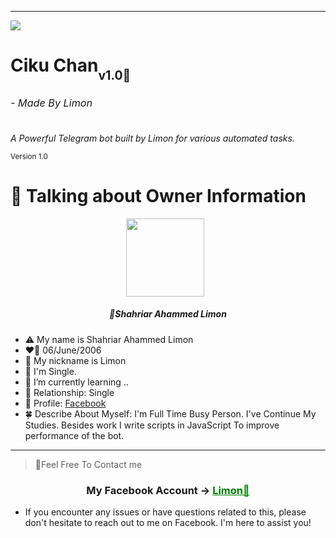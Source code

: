 ---
<img align="center" src="https://i.postimg.cc/FzTYJPFz/Blue-Neon-Gaming-Youtube-Profile-PIcture.jpg"></a>
   <h1>Ciku Chan<sub><sub>v1.0🚀</sub><sub><sub><h6>- Made By Limon</h6></sub></sub></sub>
  </h1>
  <p><em>A Powerful Telegram bot built by Limon for various automated tasks.</em></p>
  <p><small>Version 1.0</small></p>
</div>

# 📰 Talking about Owner Information
<p align="center"><a href="https://www.facebook.com/shahriarahammedlimonx" target="_blank" rel="noopener noreferrer">
	<img src="https://i.postimg.cc/SN1xRrsP/454041135-8507442109280259-4021014996369646512-n.jpg" width="125" style="margin-right: 10px;"></a>
</p>
<h5 align="center">
🔹Shahriar Ahammed Limon
</h5>


- ⚠️ My name is Shahriar Ahammed Limon
-   ❤️‍🔥 06/June/2006
-   💬 My nickname is Limon
-   💬 I'm Single.
- 🌱 I’m currently learning ..
-   💓 Relationship: Single 
-   🍁 Profile: [Facebook](https://www.facebook.com/shahriarahammedlimonx)
-   🍀 Describe About Myself: I'm Full Time Busy Person. I've Continue My Studies. Besides work I write scripts in JavaScript To improve performance of the bot. 
<hr>


> 🔹Feel Free To Contact me
<div align="center">
			<h3>My Facebook Account ->
	<a href="https://www.facebook.com/shahriarahammedlimonx" style="color: green;">Limon🚀</a></h3></div>

- If you encounter any issues or have questions related to this, please don't hesitate to reach out to me on Facebook. I'm here to assist you!

<!--- ------------------------------------------------------------------------------------------------------------------------------------------------------ -->
<!--- -- Moving Logos -------------------------------------------------------------------------------------------------------------------------------------- -->
<!--- ------------------------------------------------------------------------------------------------------------------------------------------------------ -->

<!--- ------------------------------------------------------------------------------------------------------------------------------------------------------ -->
<!--- -- 💜 Thanks For Visiting --------------------------------------------------------------------------------------------------------------------------- -->
<!--- --------------------------------------------------------------------------------------------------
